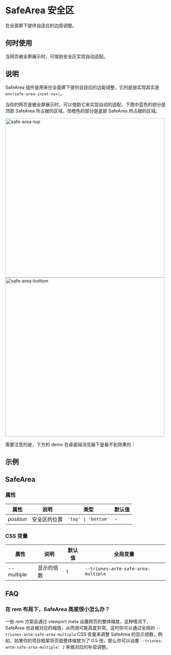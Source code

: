 # SafeArea 安全区

在全面屏下提供自适应的边距调整。

## 何时使用

当网页被全屏展示时，可借助安全区实现自动适配。

## 说明

SafeArea 组件是用来在全面屏下提供自适应的边距调整，它的底层实现其实是 `env(safe-area-inset-xxx)`。

当你的网页是被全屏展示时，可以借助它来实现自动的适配，下图中蓝色的部分是顶部 SafeArea 所占据的区域，而橙色的部分是底部 SafeArea 所占据的区域。

<img alt="safe-area-top" src="https://gw.alipayobjects.com/mdn/rms_25513e/afts/img/A*ATR3R5FOt9gAAAAAAAAAAAAAARQnAQ" width="500px" />

<img alt="safe-area-bottom" src="https://gw.alipayobjects.com/mdn/rms_25513e/afts/img/A*M9vOS5mUT_AAAAAAAAAAAAAAARQnAQ" width="500px" />

需要注意的是，下方的 demo 在桌面端浏览器下是看不到效果的：

## 示例

<code src="./demo/base.tsx"></code>

## SafeArea

### 属性

| 属性     | 说明         | 类型                | 默认值 |
| -------- | ------------ | ------------------- | ------ |
| position | 安全区的位置 | `'top' \| 'bottom'` | -      |

### CSS 变量

| 属性       | 说明       | 默认值 | 全局变量                   |
| ---------- | ---------- | ------ | -------------------------- |
| --multiple | 显示的倍数 | `1`    | `--triones-antm-safe-area-multiple` |

## FAQ

### 在 rem 布局下，SafeArea 高度很小怎么办？

一些 rem 方案会通过 viewport meta 设置网页的整体缩放，这种情况下，SafeArea 也会被对应的缩放，从而很可能高度异常。这时你可以通过全局的 `--triones-antm-safe-area-multiple` CSS 变量来调整 SafeArea 的显示倍数，例如，如果你的项目框架将页面整体缩放为了 0.5 倍，那么你可以设置 `--triones-antm-safe-area-multiple: 2` 来做对应的补偿调整。

